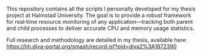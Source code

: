 This repository contains all the scripts I personally developed for my thesis project at Halmstad University. The goal is to provide a robust framework for real‑time resource monitoring of any application—tracking both parent and child processes to deliver accurate CPU and memory usage statistics.

Full research and methodology are detailed in my thesis, available here: https://hh.diva-portal.org/smash/record.jsf?pid=diva2%3A1872390
